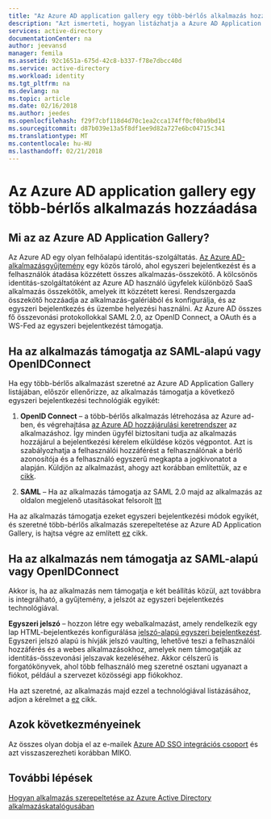 ```yaml
---
title: "Az Azure AD application gallery egy több-bérlős alkalmazás hozzáadása |} Microsoft Docs"
description: "Azt ismerteti, hogyan listázhatja a Azure AD Application Gallery a saját fejlesztésű több-bérlős alkalmazásához"
services: active-directory
documentationCenter: na
author: jeevansd
manager: femila
ms.assetid: 92c1651a-675d-42c8-b337-f78e7dbcc40d
ms.service: active-directory
ms.workload: identity
ms.tgt_pltfrm: na
ms.devlang: na
ms.topic: article
ms.date: 02/16/2018
ms.author: jeedes
ms.openlocfilehash: f29f7cbf118d4d70c1ea2cca174ff0cf0ba9bd14
ms.sourcegitcommit: d87b039e13a5f8df1ee9d82a727e6bc04715c341
ms.translationtype: MT
ms.contentlocale: hu-HU
ms.lasthandoff: 02/21/2018
---
```

# <a name="how-to-add-a-multi-tenant-application-to-the-azure-ad-application-gallery"></a>Az Azure AD application gallery egy több-bérlős alkalmazás hozzáadása

## <a name="what-is-the-azure-ad-application-gallery"></a>Mi az az Azure AD Application Gallery?

Az Azure AD egy olyan felhőalapú identitás-szolgáltatás. [Az Azure AD-alkalmazásgyűjtemény](https://azure.microsoft.com/marketplace/active-directory/all/) egy közös tároló, ahol egyszeri bejelentkezést és a felhasználók átadása közzétett összes alkalmazás-összekötő. A kölcsönös identitás-szolgáltatóként az Azure AD használó ügyfelek különböző SaaS alkalmazás összekötők, amelyek itt közzétett keresi. Rendszergazda összekötő hozzáadja az alkalmazás-galériából és konfigurálja, és az egyszeri bejelentkezés és üzembe helyezési használni. Az Azure AD összes fő összevonási protokollokkal SAML 2.0, az OpenID Connect, a OAuth és a WS-Fed az egyszeri bejelentkezést támogatja. 

## <a name="if-your-application-supports-saml-or-openidconnect"></a>Ha az alkalmazás támogatja az SAML-alapú vagy OpenIDConnect
Ha egy több-bérlős alkalmazást szeretné az Azure AD Application Gallery listájában, először ellenőrizze, az alkalmazás támogatja a következő egyszeri bejelentkezési technológiák egyikét:

1. **OpenID Connect** – a több-bérlős alkalmazás létrehozása az Azure ad-ben, és végrehajtása [az Azure AD hozzájárulási keretrendszer](https://docs.microsoft.com/en-us/azure/active-directory/develop/active-directory-integrating-applications#overview-of-the-consent-framework) az alkalmazáshoz. Így minden ügyfél biztosítani tudja az alkalmazás hozzájárul a bejelentkezési kérelem elküldése közös végpontot. Azt is szabályozhatja a felhasználói hozzáférést a felhasználónak a bérlő azonosítója és a felhasználó egyszerű megkapta a jogkivonatot a alapján. Küldjön az alkalmazást, ahogy azt korábban említettük, az e [cikk](https://docs.microsoft.com/en-us/azure/active-directory/develop/active-directory-app-gallery-listing).

2. **SAML** – Ha az alkalmazás támogatja az SAML 2.0 majd az alkalmazás az oldalon megjelenő utasításokat felsorolt [Itt](https://docs.microsoft.com/en-us/azure/active-directory/develop/active-directory-app-gallery-listing)

Ha az alkalmazás támogatja ezeket egyszeri bejelentkezési módok egyikét, és szeretné több-bérlős alkalmazás szerepeltetése az Azure AD Application Gallery, is hajtsa végre az említett [ez](https://docs.microsoft.com/en-us/azure/active-directory/develop/active-directory-app-gallery-listing) cikk. 

## <a name="if-your-application-does-not-support-saml-or-openidconnect"></a>Ha az alkalmazás nem támogatja az SAML-alapú vagy OpenIDConnect
Akkor is, ha az alkalmazás nem támogatja e két beállítás közül, azt továbbra is integrálható, a gyűjtemény, a jelszót az egyszeri bejelentkezés technológiával.

**Egyszeri jelszó** – hozzon létre egy webalkalmazást, amely rendelkezik egy lap HTML-bejelentkezés konfigurálása [jelszó-alapú egyszeri bejelentkezést](https://docs.microsoft.com/en-us/azure/active-directory/active-directory-appssoaccess-whatis). Egyszeri jelszó alapú is hívják jelszó vaulting, lehetővé teszi a felhasználói hozzáférés és a webes alkalmazásokhoz, amelyek nem támogatják az identitás-összevonási jelszavak kezeléséhez. Akkor célszerű is forgatókönyvek, ahol több felhasználó meg szeretné osztani ugyanazt a fiókot, például a szervezet közösségi app fiókokhoz. 

Ha azt szeretné, az alkalmazás majd ezzel a technológiával listázásához, adjon a kérelmet a [ez](https://docs.microsoft.com/en-us/azure/active-directory/develop/active-directory-app-gallery-listing) cikk.

## <a name="escalations"></a>Azok következményeinek

Az összes olyan dobja el az e-mailek [Azure AD SSO integrációs csoport](<mailto:SaaSApplicationIntegrations@service.microsoft.com>) és azt visszaszerezheti korábban MIKO.

## <a name="next-steps"></a>További lépések
[Hogyan alkalmazás szerepeltetése az Azure Active Directory alkalmazáskatalógusában](https://docs.microsoft.com/azure/active-directory/develop/active-directory-app-gallery-listing)
